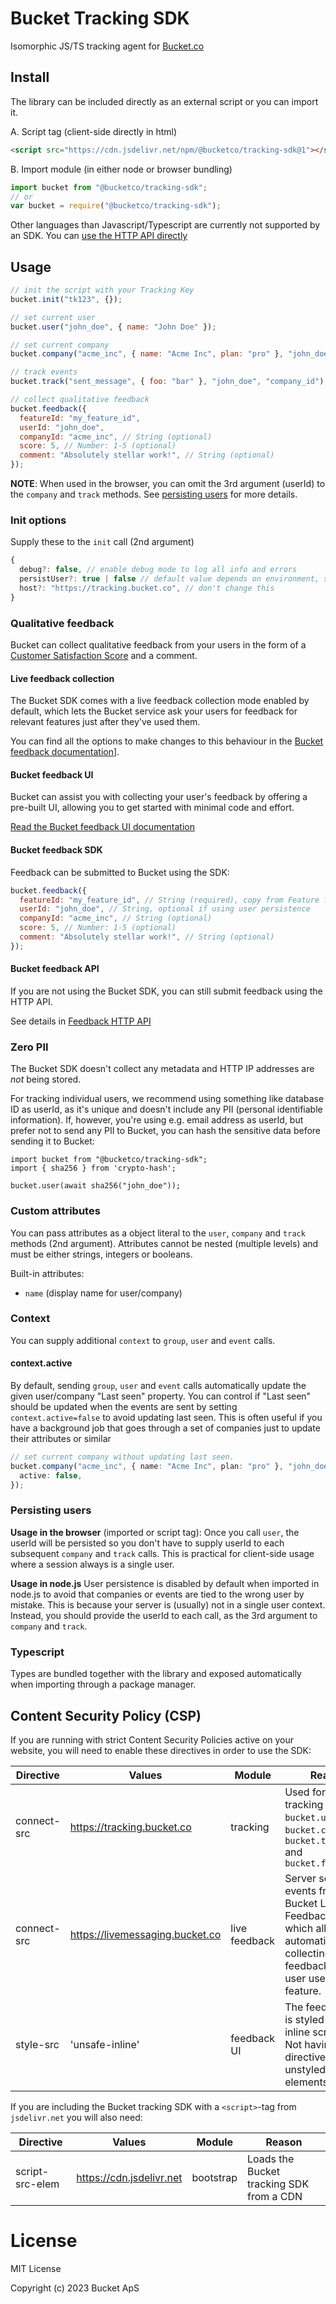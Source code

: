 # Bucket Tracking SDK

Isomorphic JS/TS tracking agent for [Bucket.co](https://bucket.co)

## Install

The library can be included directly as an external script or you can import it.

A. Script tag (client-side directly in html)

```html
<script src="https://cdn.jsdelivr.net/npm/@bucketco/tracking-sdk@1"></script>
```

B. Import module (in either node or browser bundling)

```js
import bucket from "@bucketco/tracking-sdk";
// or
var bucket = require("@bucketco/tracking-sdk");
```

Other languages than Javascript/Typescript are currently not supported by an SDK. You can [use the HTTP API directly](https://docs.bucket.co/reference/http-tracking-api)

## Usage

```js
// init the script with your Tracking Key
bucket.init("tk123", {});

// set current user
bucket.user("john_doe", { name: "John Doe" });

// set current company
bucket.company("acme_inc", { name: "Acme Inc", plan: "pro" }, "john_doe");

// track events
bucket.track("sent_message", { foo: "bar" }, "john_doe", "company_id");

// collect qualitative feedback
bucket.feedback({
  featureId: "my_feature_id",
  userId: "john_doe",
  companyId: "acme_inc", // String (optional)
  score: 5, // Number: 1-5 (optional)
  comment: "Absolutely stellar work!", // String (optional)
});
```

**NOTE**: When used in the browser, you can omit the 3rd argument (userId) to the `company` and `track` methods. See [persisting users](#persisting-users) for more details.

### Init options

Supply these to the `init` call (2nd argument)

```ts
{
  debug?: false, // enable debug mode to log all info and errors
  persistUser?: true | false // default value depends on environment, see below under "persisting users"
  host?: "https://tracking.bucket.co", // don't change this
}
```

### Qualitative feedback

Bucket can collect qualitative feedback from your users in the form of a [Customer Satisfaction Score](https://en.wikipedia.org/wiki/Customer_satisfaction) and a comment.

#### Live feedback collection

The Bucket SDK comes with a live feedback collection mode enabled by default, which lets the Bucket service ask your users for feedback for relevant features just after they've used them.

You can find all the options to make changes to this behaviour in the [Bucket feedback documentation](./FEEDBACK.md)].

#### Bucket feedback UI

Bucket can assist you with collecting your user's feedback by offering a pre-built UI, allowing you to get started with minimal code and effort.

[Read the Bucket feedback UI documentation](./FEEDBACK.md)

#### Bucket feedback SDK

Feedback can be submitted to Bucket using the SDK:

```js
bucket.feedback({
  featureId: "my_feature_id", // String (required), copy from Feature feedback tab
  userId: "john_doe", // String, optional if using user persistence
  companyId: "acme_inc", // String (optional)
  score: 5, // Number: 1-5 (optional)
  comment: "Absolutely stellar work!", // String (optional)
});
```

#### Bucket feedback API

If you are not using the Bucket SDK, you can still submit feedback using the HTTP API.

See details in [Feedback HTTP API](https://docs.bucket.co/reference/http-tracking-api#feedback)

### Zero PII

The Bucket SDK doesn't collect any metadata and HTTP IP addresses are _not_ being stored.

For tracking individual users, we recommend using something like database ID as userId, as it's unique and doesn't include any PII (personal identifiable information). If, however, you're using e.g. email address as userId, but prefer not to send any PII to Bucket, you can hash the sensitive data before sending it to Bucket:

```
import bucket from "@bucketco/tracking-sdk";
import { sha256 } from 'crypto-hash';

bucket.user(await sha256("john_doe"));
```

### Custom attributes

You can pass attributes as a object literal to the `user`, `company` and `track` methods (2nd argument).
Attributes cannot be nested (multiple levels) and must be either strings, integers or booleans.

Built-in attributes:

- `name` (display name for user/company)

### Context

You can supply additional `context` to `group`, `user` and `event` calls.

#### context.active

By default, sending `group`, `user` and `event` calls automatically update the given user/company "Last seen" property.
You can control if "Last seen" should be updated when the events are sent by setting `context.active=false` to avoid updating last seen.
This is often useful if you have a background job that goes through a set of companies just to update their attributes or similar

```typescript
// set current company without updating last seen.
bucket.company("acme_inc", { name: "Acme Inc", plan: "pro" }, "john_doe", {
  active: false,
});
```

### Persisting users

**Usage in the browser** (imported or script tag):
Once you call `user`, the userId will be persisted so you don't have to supply userId to each subsequent `company` and `track` calls.
This is practical for client-side usage where a session always is a single user.

**Usage in node.js**
User persistence is disabled by default when imported in node.js to avoid that companies or events are tied to the wrong user by mistake. This is because your server is (usually) not in a single user context.
Instead, you should provide the userId to each call, as the 3rd argument to `company` and `track`.

### Typescript

Types are bundled together with the library and exposed automatically when importing through a package manager.

## Content Security Policy (CSP)

If you are running with strict Content Security Policies active on your website, you will need to enable these directives in order to use the SDK:

| Directive   | Values                          | Module        | Reason                                                                                                                                   |
| ----------- | ------------------------------- | ------------- | ---------------------------------------------------------------------------------------------------------------------------------------- |
| connect-src | https://tracking.bucket.co      | tracking      | Used for all tracking methods: `bucket.user()`, `bucket.company()`, `bucket.track()` and `bucket.feedback()`                             |
| connect-src | https://livemessaging.bucket.co | live feedback | Server sent events from the Bucket Live Feedback service, which allows for automatically collecting feedback when a user used a feature. |
| style-src   | 'unsafe-inline'                 | feedback UI   | The feedback UI is styled with inline script tags. Not having this directive results unstyled HTML elements.                             |

If you are including the Bucket tracking SDK with a `<script>`-tag from `jsdelivr.net` you will also need:

| Directive       | Values                   | Module    | Reason                                   |
| --------------- | ------------------------ | --------- | ---------------------------------------- |
| script-src-elem | https://cdn.jsdelivr.net | bootstrap | Loads the Bucket tracking SDK from a CDN |

# License

MIT License

Copyright (c) 2023 Bucket ApS
